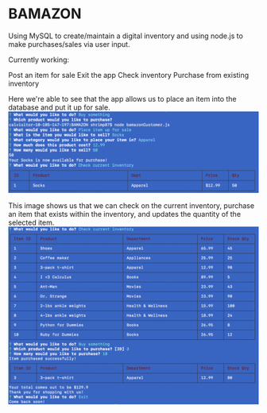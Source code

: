 # BAMAZON
Using MySQL to create/maintain a digital inventory and using node.js to make purchases/sales via user input.

Currently working:

Post an item for sale
Exit the app
Check inventory
Purchase from existing inventory


Here we're able to see that the app allows us to place an item into the database and put it up for sale.
![terminal 1](images/sell.png)

This image shows us that we can check on the current inventory, purchase an item that exists within the inventory, and updates the quantity of the selected item.
![terminal 1](images/overview.png)
